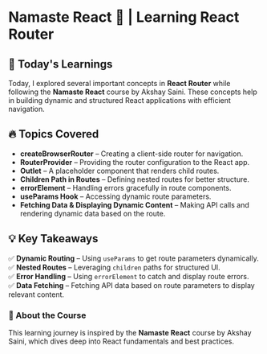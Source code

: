 # Namaste React 🚀 | Learning React Router  

## 📌 Today's Learnings  

Today, I explored several important concepts in **React Router** while following the **Namaste React** course by Akshay Saini. These concepts help in building dynamic and structured React applications with efficient navigation.  

## 🔥 Topics Covered  

- **createBrowserRouter** – Creating a client-side router for navigation.  
- **RouterProvider** – Providing the router configuration to the React app.  
- **Outlet** – A placeholder component that renders child routes.  
- **Children Path in Routes** – Defining nested routes for better structure.  
- **errorElement** – Handling errors gracefully in route components.  
- **useParams Hook** – Accessing dynamic route parameters.  
- **Fetching Data & Displaying Dynamic Content** – Making API calls and rendering dynamic data based on the route.  

## 💡 Key Takeaways  

✅ **Dynamic Routing** – Using `useParams` to get route parameters dynamically.  
✅ **Nested Routes** – Leveraging `children` paths for structured UI.  
✅ **Error Handling** – Using `errorElement` to catch and display route errors.  
✅ **Data Fetching** – Fetching API data based on route parameters to display relevant content.  


### 📢 About the Course  
This learning journey is inspired by the **Namaste React** course by Akshay Saini, which dives deep into React fundamentals and best practices.  
 
